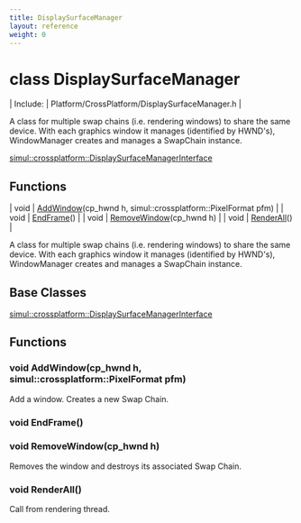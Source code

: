```yaml
---
title: DisplaySurfaceManager
layout: reference
weight: 0
---
```

class DisplaySurfaceManager
===

| Include: | Platform/CrossPlatform/DisplaySurfaceManager.h |

A class for multiple swap chains (i.e. rendering windows) to share the same device.
With each graphics window it manages (identified by HWND's), WindowManager creates and manages a SwapChain instance.
  

[simul::crossplatform::DisplaySurfaceManagerInterface](displaysurfacemanagerinterface)

Functions
---

| void | [AddWindow](#AddWindow)(cp_hwnd h, simul::crossplatform::PixelFormat pfm) |
| void | [EndFrame](#EndFrame)() |
| void | [RemoveWindow](#RemoveWindow)(cp_hwnd h) |
| void | [RenderAll](#RenderAll)() |

A class for multiple swap chains (i.e. rendering windows) to share the same device.
With each graphics window it manages (identified by HWND's), WindowManager creates and manages a SwapChain instance.
  


Base Classes
---
[simul::crossplatform::DisplaySurfaceManagerInterface](displaysurfacemanagerinterface)

Functions
---

### <a name="AddWindow"/>void AddWindow(cp_hwnd h, simul::crossplatform::PixelFormat pfm)
Add a window. Creates a new Swap Chain.

### <a name="EndFrame"/>void EndFrame()

### <a name="RemoveWindow"/>void RemoveWindow(cp_hwnd h)
Removes the window and destroys its associated Swap Chain.

### <a name="RenderAll"/>void RenderAll()
Call from rendering thread.
